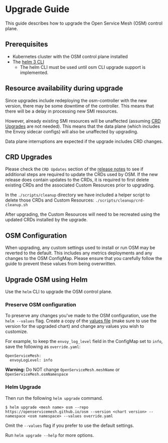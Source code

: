 # Upgrade Guide

This guide describes how to upgrade the Open Service Mesh (OSM) control plane.

## Prerequisites
- Kubernetes cluster with the OSM control plane installed
- The [helm 3 CLI](https://helm.sh/docs/intro/install/) 
  - The helm CLI must be used until osm CLI upgrade support is implemented.

## Resource availability during upgrade
Since upgrades include redeploying the osm-controller with the new version, there may be some downtime of the controller. This means that there will be a delay in processing new SMI resources. 

However, already existing SMI resources will be unaffected (assuming [CRD Upgrades](#CRD-Upgrades) are not needed). This means that the data plane (which includes the Envoy sidecar configs) will also be unaffected by upgrading. 

Data plane interruptions are expected if the upgrade includes CRD changes.

## CRD Upgrades
Please check the `CRD Updates` section of the [release notes](https://github.com/openservicemesh/osm/releases) to see if additional steps are required to update the CRDs used by OSM. If the new release does contain updates to the CRDs, it is required to first delete existing CRDs and the associated Custom Resources prior to upgrading.

In the `./scripts/cleanup` directory we have included a helper script to delete those CRDs and Custom Resources: `./scripts/cleanup/crd-cleanup.sh`

After upgrading, the Custom Resources will need to be recreated using the updated CRDs installed by the upgrade.

## OSM Configuration
When upgrading, any custom settings used to install or run OSM may be reverted to the default. This includes any metrics deployments and any changes to the OSM ConfigMap. Please ensure that you carefully follow the guide to prevent these values from being overwritten.

## Upgrade OSM using Helm
Use the `helm` CLI to upgrade the OSM control plane.

### Preserve OSM configuration
To preserve any changes you've made to the OSM configuration, use the `helm --values` flag. Create a copy of the [values file](https://github.com/openservicemesh/osm/blob/main/charts/osm/values.yaml) (make sure to use the version for the upgraded chart) and change any values you wish to customize.

For example, to keep the `envoy_log_level` field in the ConfigMap set to `info`, save the following as `override.yaml`:

```
OpenServiceMesh:
  envoyLogLevel: info
```
<b>Warning:</b> Do NOT change `OpenServiceMesh.meshName` or `OpenServiceMesh.osmNamespace`

### Helm Upgrade
Then run the following `helm upgrade` command.
```console
$ helm upgrade <mesh name> osm --repo https://openservicemesh.github.io/osm --version <chart version> --namespace <osm namespace> --values override.yaml
```
Omit the `--values` flag if you prefer to use the default settings.

Run `helm upgrade --help` for more options.
